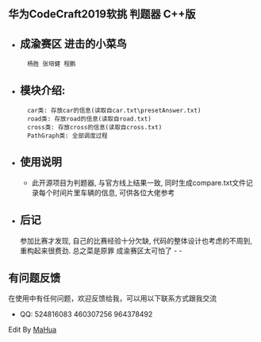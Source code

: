 <body marginheight="0"><h2>华为CodeCraft2019软挑 判题器 C++版</h2>
<ul>
<li><h2>成渝赛区 进击的小菜鸟</h2>
<pre><code>  杨胜 张培健 程鹏</code></pre>
</li>
<li><h2>模块介绍:</h2>
<pre><code>  car类: 存放car的信息(读取自car.txt\presetAnswer.txt)
  road类: 存放road的信息(读取自road.txt)
  cross类: 存放cross的信息(读取自cross.txt)
  PathGraph类: 全部调度过程</code></pre>
</li>
<li><h2>使用说明</h2>
<ul>
<li>此开源项目为判题器, 与官方线上结果一致, 同时生成compare.txt文件记录每个时间片里车辆的信息, 可供各位大佬参考</li>
</ul>
</li>
<li><h2>后记</h2>
  参加比赛才发现, 自己的比赛经验十分欠缺, 代码的整体设计也考虑的不周到, 重构起来很费劲. 总之菜是原罪 成渝赛区太可怕了 - -       </li>
</ul>
<h2>有问题反馈</h2>
<p>在使用中有任何问题，欢迎反馈给我，可以用以下联系方式跟我交流

</p>
<ul>
<li>QQ: 524816083 460307256 964378492</li>
</ul>
<p>Edit By <a href="http://mahua.jser.me">MaHua</a></p>
</body></html>
